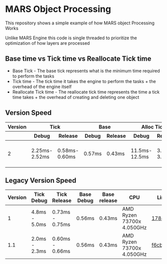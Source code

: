 # MARS Object Processing
This repository shows a simple example of how MARS object Processing Works

Unlike MARS Engine this code is single threaded to prioritize the optimization of how layers are processed

## Base time vs Tick time vs Reallocate Tick time
- Base Tick - The base tick represents what is the minimum time required to perform the tasks
- Tick time - The tick time it takes the engine to perform the tasks + the overhead of the engine itself
- Reallocate Tick time - The reallocate tick time represents the time a tick time takes + the overhead of creating and deleting one object

## Version Speed
<table>
    <thead>
        <tr>
            <th>Version</th>
            <th colspan="2">Tick</th>
            <th colspan="2">Base</th>
            <th colspan="2">Alloc Tick</th>
            <th>CPU</th>
            <th>Link</th>
        </tr>
        <tr>
            <th></th>
            <th>Debug</th>
            <th>Release</th>
            <th>Debug</th>
            <th>Release</th>
            <th>Debug</th>
            <th>Release</th>
            <th></th>
            <th></th>
        </tr>
    </thead>
    <tbody>
        <tr>
            <td>2</td>
            <td>2.25ms-2.52ms</td>
            <td>0.58ms-0.60ms</td>
            <td>0.57ms</td>
            <td>0.43ms</td>
            <td>11.5ms-12.5ms</td>
            <td>3.2ms-3.57ms</td>
            <td>AMD Ryzen 73700x 4.050GHz</td>
            <td><a href="https://github.com/MARS-Engine/MARS-Object-Processing/commit/3dd5cb59966a54c47bc807928c1491b02271b176">3dd5cb5</a></td>
        </tr>
    </tbody>
</table>


## Legacy Version Speed
| Version | Tick Debug    | Tick Release    | Base Debug | Base release | CPU                       | Link                                                                                                               |
|---------|---------------|-----------------|------------|--------------|---------------------------|--------------------------------------------------------------------------------------------------------------------|
| 1       | 4.8ms - 5.0ms | 0.73ms - 0.75ms | 0.56ms     | 0.43ms       | AMD Ryzen 73700x 4.050GHz | [178488f](https://github.com/MARS-Engine/MARS-Object-Processing/commit/178488ffa588caf3d206f33ede2feebcf802d057)   |
| 1.1     | 2.0ms - 2.3ms | 0.60ms - 0.66ms | 0.56ms     | 0.43ms       | AMD Ryzen 73700x 4.050GHz | [f6cb575](https://github.com/MARS-Engine/MARS-Object-Processing/commit/f6cb5755a2e8ab5c6d421aa9a7df60a61217bc17)   |
